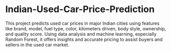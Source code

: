 # Indian-Used-Car-Price-Prediction
This project predicts used car prices in major Indian cities using features like brand, model, fuel type, color, kilometers driven, body style, ownership, and quality score. Using data analysis and machine learning, especially Random Forest, it offers insights and accurate pricing to assist buyers and sellers in the used car market.
